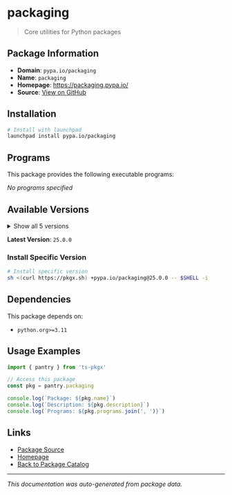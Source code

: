 # packaging

> Core utilities for Python packages

## Package Information

- **Domain**: `pypa.io/packaging`
- **Name**: `packaging`
- **Homepage**: https://packaging.pypa.io/
- **Source**: [View on GitHub](https://github.com/pkgxdev/pantry/tree/main/projects/pypa.io/packaging/package.yml)

## Installation

```bash
# Install with launchpad
launchpad install pypa.io/packaging
```

## Programs

This package provides the following executable programs:

*No programs specified*

## Available Versions

<details>
<summary>Show all 5 versions</summary>

- `25.0.0`, `24.2.0`, `24.1.0`, `24.0.0`, `23.2.0`

</details>

**Latest Version**: `25.0.0`

### Install Specific Version

```bash
# Install specific version
sh <(curl https://pkgx.sh) +pypa.io/packaging@25.0.0 -- $SHELL -i
```

## Dependencies

This package depends on:

- `python.org>=3.11`

## Usage Examples

```typescript
import { pantry } from 'ts-pkgx'

// Access this package
const pkg = pantry.packaging

console.log(`Package: ${pkg.name}`)
console.log(`Description: ${pkg.description}`)
console.log(`Programs: ${pkg.programs.join(', ')}`)
```

## Links

- [Package Source](https://github.com/pkgxdev/pantry/tree/main/projects/pypa.io/packaging/package.yml)
- [Homepage](https://packaging.pypa.io/)
- [Back to Package Catalog](../../../package-catalog.md)

---

*This documentation was auto-generated from package data.*

